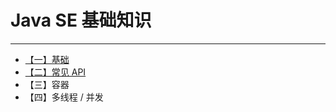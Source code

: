 # Java SE 基础知识

---

- [【一】基础](Java/JavaSE基础知识/1-基础.md)
- [【二】常见 API](Java/JavaSE基础知识/2-常见API.md)
- 【三】容器
- 【四】多线程 / 并发


